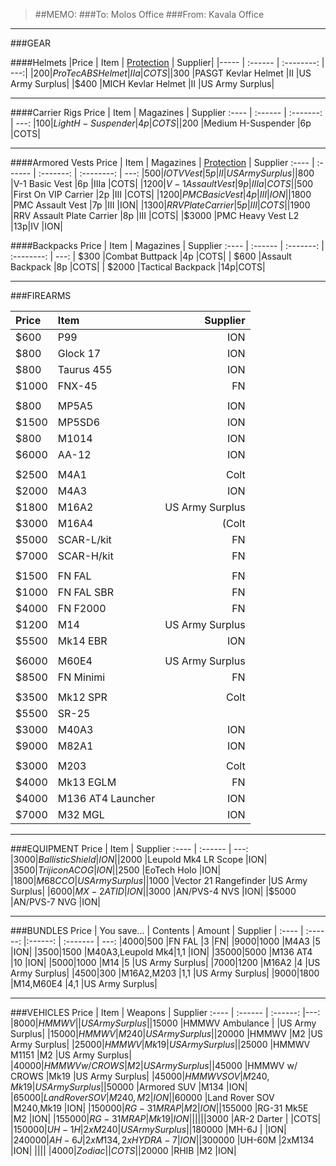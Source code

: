 > ##MEMO:
> ###To: Molos Office
> ###From: Kavala Office

----------

###GEAR

####Helmets
|Price | Item     | [Protection](http://www.safeguardarmor.com/support/body-armor-protection-levels/) | Supplier|
|----- | :------ | :--------: | ---:|
|$200	|ProTec ABS Helmet 	    |IIa 	|COTS|
|$300	|PASGT Kevlar Helmet	  |II	|US Army Surplus|
|$400	|MICH Kevlar Helmet	    |II	|US Army Surplus|

***

####Carrier Rigs
Price | Item     | Magazines | Supplier
:---- | :------ | :-------: | ---:
|$100	|Light H-Suspender  	|4p	|COTS|
|$200	|Medium H-Suspender	  |6p	|COTS|

***

####Armored Vests
Price | Item     | Magazines | [Protection](http://www.safeguardarmor.com/support/body-armor-protection-levels/) | Supplier
:---- | :------ | :-------: | :--------: | ---:
|$500	|IOTV Vest		               	|5p	|II	  |US Army Surplus|
|$800	|V-1 Basic Vest		          	|6p	|IIIa	|COTS|
|$1200 	|V-1 Assault Vest	         	|9p	|IIIa	|COTS|
|$500   |First On VIP Carrier       |2p |III   |COTS|
|$1200	|PMC Basic Vest		        	|4p	|III	|ION|
|$1800	|PMC Assault Vest	        	|7p	|III	|ION|
|$1300	|RRV Plate Carrier        	|5p	|III  |COTS|
|$1900	|RRV Assault Plate  Carrier	|8p	|III 	|COTS|
|$3000  |PMC Heavy Vest L2          |13p|IV   |ION|

####Backpacks
Price | Item     | Magazines  | Supplier
:---- | :------ | :-------: | :--------: | ---:
| $300	|Combat Buttpack     	|4p	|COTS|
| $600	|Assault Backpack	    |8p	|COTS|
| $2000	|Tactical Backpack    |14p|COTS|

***

###FIREARMS

Price | Item     | Supplier
:---- | :------ | ---:
|$600   |P99        |ION|
|$800   |Glock 17   |ION|
|$800   |Taurus 455 |ION|
|$1000  |FNX-45     |FN|
|||
|$800	  |MP5A5			|ION|
|$1500  |MP5SD6     |ION|
|$800	  |M1014			|ION|
|$6000  |AA-12      |ION|
|||
|$2500	|M4A1			|Colt|
|$2000  |M4A3     |ION|
|$1800	|M16A2			|US Army Surplus|
|$3000	|M16A4			|(Colt|
|$5000  |SCAR-L/kit |FN|
|$7000  |SCAR-H/kit |FN|
|||
|$1500	|FN FAL			    |FN|
|$1000	|FN FAL SBR	  	|FN|
|$4000  |FN F2000       |FN|
|$1200	|M14		      	|US Army Surplus|
|$5500  |Mk14 EBR       |ION|
|||
|$6000  |M60E4          |US Army Surplus|
|$8500	|FN Minimi	  	|FN|
|||
|$3500	|Mk12 SPR		|Colt|
|$5500  |SR-25|     |US Army Surplus|
|$3000	|M40A3			|ION|
|$9000  |M82A1      |ION|
|||
|$3000  |M203               |Colt|
|$4000  |Mk13 EGLM          |FN|
|$4000	|M136 AT4 Launcher	|ION|
|$7000  |M32 MGL            |ION|

***

###EQUIPMENT
Price | Item     | Supplier
:---- | :------ | ---:
|$3000  |Ballistic Shield       |ION|
|$2000	|Leupold Mk4 LR Scope	  |ION|
|$3500	|Trijicon ACOG	      	|ION|
|$2500	|EoTech Holo		        |ION|
|$1800	|M68 CCO	            	|US Army Surplus|
|$1000  |Vector 21 Rangefinder  |US Army Surplus|
|$6000  |MX-2A TID              |ION|           
|$3000	|AN/PVS-4 NVS	        	|ION|
|$5000	|AN/PVS-7 NVG	         	|ION|

***

###BUNDLES
Price	 | You save... | Contents	| Amount	| Supplier  | 
:---- | :------: |:------: | :------- | ---:
|$4000    |$500   |FN FAL	      |3		    |FN|
|$9000    |$1000  |M4A3         |5        |ION|
|$3500    |$1500  |M40A3,Leupold Mk4|1,1  |ION|
|$35000   |$5000  |M136 AT4     |10       |ION|
|$5000    |$1000  |M14	        |5		    |US Army Surplus|
|$7000    |$1200  |M16A2        |4        |US Army Surplus|
|$4500    |$300   |M16A2,M203   |1,1      |US Army Surplus|
|$9000    |$1800  |M14,M60E4    |4,1      |US Army Surplus|
***


###VEHICLES
Price | Item   | Weapons  | Supplier
:---- | :------ | :------: |---:
|$8000   |HMMWV             |             |US Army Surplus|
|$15000   |HMMWV Ambulance  |             |US Army Surplus|
|$15000   |HMMWV            |M240         |US Army Surplus|
|$20000   |HMMWV            |M2           |US Army Surplus|
|$25000   |HMMWV            |Mk19         |US Army Surplus|
|$25000   |HMMWV M1151      |M2           |US Army Surplus|
|$40000   |HMMWV w/ CROWS   |M2           |US Army Surplus|
|$45000   |HMMWV w/ CROWS   |Mk19         |US Army Surplus|
|$45000   |HMMWV SOV        |M240,Mk19    |US Army Surplus|
|$50000   |Armored SUV      |M134         |ION|
|$65000	  |Land Rover SOV   |M240,M2		  |ION|
|$60000	  |Land Rover SOV   |M240,Mk19		|ION|
|$150000   |RG-31 MRAP       |M2           |ION|
|$155000   |RG-31 Mk5E       |M2           |ION|
|$155000   |RG-31 MRAP       |Mk19         |ION|
||||
|$3000      |AR-2 Darter      |                     |COTS|
|$150000    |UH-1H          |2xM240               |US Army Surplus|
|$180000    |MH-6J            |                    |ION|
|$240000    |AH-6J            |2xM134,2xHYDRA-7    |ION|
|$300000    |UH-60M            |2xM134             |ION|
||||
|$4000      |Zodiac           |             |COTS|
|$20000     |RHIB             |M2           |ION|
